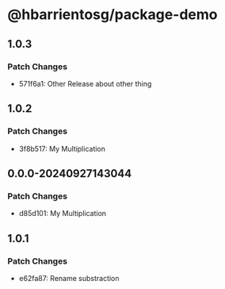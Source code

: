 # @hbarrientosg/package-demo

## 1.0.3

### Patch Changes

- 571f6a1: Other Release about other thing

## 1.0.2

### Patch Changes

- 3f8b517: My Multiplication

## 0.0.0-20240927143044

### Patch Changes

- d85d101: My Multiplication

## 1.0.1

### Patch Changes

- e62fa87: Rename substraction
